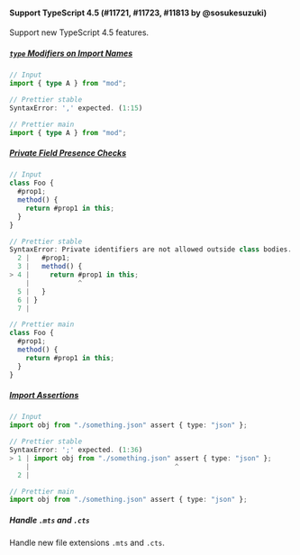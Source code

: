 #### Support TypeScript 4.5 (#11721, #11723, #11813 by @sosukesuzuki)

Support new TypeScript 4.5 features.

##### [`type` Modifiers on Import Names](https://devblogs.microsoft.com/typescript/announcing-typescript-4-5-beta/#type-on-import-names)

<!-- prettier-ignore -->
```ts
// Input
import { type A } from "mod";

// Prettier stable
SyntaxError: ',' expected. (1:15)

// Prettier main
import { type A } from "mod";

```

##### [Private Field Presence Checks](https://devblogs.microsoft.com/typescript/announcing-typescript-4-5-rc/#private-field-presence-checks)

<!-- prettier-ignore -->
```ts
// Input
class Foo {
  #prop1;
  method() {
    return #prop1 in this;
  }
}

// Prettier stable
SyntaxError: Private identifiers are not allowed outside class bodies. (4:12)
  2 |   #prop1;
  3 |   method() {
> 4 |     return #prop1 in this;
    |            ^
  5 |   }
  6 | }
  7 |

// Prettier main
class Foo {
  #prop1;
  method() {
    return #prop1 in this;
  }
}

```

##### [Import Assertions](https://devblogs.microsoft.com/typescript/announcing-typescript-4-5-rc/#import-assertions)

<!-- prettier-ignore -->
```ts
// Input
import obj from "./something.json" assert { type: "json" };

// Prettier stable
SyntaxError: ';' expected. (1:36)
> 1 | import obj from "./something.json" assert { type: "json" };
    |                                    ^
  2 |

// Prettier main
import obj from "./something.json" assert { type: "json" };

```

##### Handle `.mts` and `.cts`

Handle new file extensions `.mts` and `.cts`.
